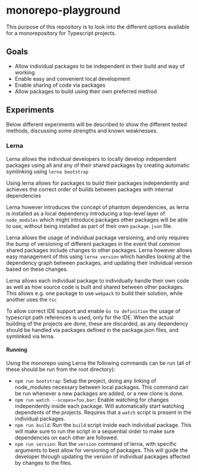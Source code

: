 # monorepo-playground

This purpose of this repository is to look into the different options available for a monorepository for Typescript projects.

## Goals

- Allow individual packages to be independent in their build and way of working
- Enable easy and convenient local development
- Enable sharing of code via packages
- Allow packages to build using their own preferred method

## Experiments

Below different experiments will be described to show the different tested methods, discussing some strengths and known weaknesses.

### Lerna

Lerna allows the individual developers to locally develop independent packages using all and any of their shared packages by creating automatic symlinking using `lerna bootstrap`

Using lerna allows for packages to build their packages independently and achieves the correct order of builds between packages with internal dependencies

Lerna however introduces the concept of phantom dependencies, as lerna is installed as a local dependency introducing a top-level layer of `node_modules` which might introduce packages other packages will be able to use, without being installed as part of their own `package.json` file.

Lerna allows the usage of individual package versioning, and only requires the bump of versioning of different packages in the event that common shared packages include changes to other packages. Lerna however allows easy management of this using `lerna version` which handles looking at the dependency graph between packages, and updating their individual version based on these changes.

Lerna allows each individual package to individually handle their own code as well as how source code is built and shared between other packages. This allows e.g. one package to use `webpack` to build their solution, while another uses the `tsc`

To allow correct IDE support and enable `Go to definition` the usage of typescript path references is used, only for the IDE. When the actual building of the projects are done, these are discarded, as any dependency should be handled via packages defined in the package.json files, and symlinked via lerna.

#### Running

Using the monorepo using Lerna the following commands can be run (all of these should be run from the root directory):

- `npm run bootstrap`: Setup the project, doing any linking of node_modules necessary between local packages. This command can be run whenever a new packages are added, or a new clone is done.
- `npm run watch --scopes=foo,bar`: Enable watching for changes independently inside each package. Will automatically start watching dependents of the projects. Requires that a `watch` script is present in the individual packages.
- `npm run build`: Run the `build` script inside each individual package. This will make sure to run the script in a sequential order to make sure dependencies on each other are followed.
- `npm run version`: Run the `version` command of lerna, with specific arguments to best allow for versioning of packages. This will guide the developer through updating the version of individual packages affected by changes to the files.
